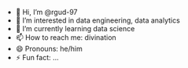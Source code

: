 - 👋 Hi, I’m @rgud-97
- 👀 I’m interested in data engineering, data analytics
- 🌱 I’m currently learning data science
- 📫 How to reach me: divination
- 😄 Pronouns: he/him
- ⚡ Fun fact: ...

<!---
rgud-97/rgud-97 is a ✨ special ✨ repository because its `README.md` (this file) appears on your GitHub profile.
You can click the Preview link to take a look at your changes.
--->
